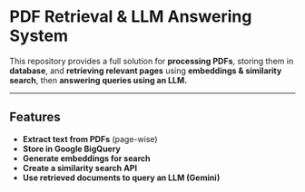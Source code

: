 #  PDF Retrieval & LLM Answering System

This repository provides a full solution for **processing PDFs**, storing them in **database**, and **retrieving relevant pages** using **embeddings & similarity search**, then **answering queries using an LLM.**

---

## Features
-  **Extract text from PDFs** (page-wise)  
-  **Store in Google BigQuery**  
-  **Generate embeddings for search**  
-  **Create a similarity search API**  
-  **Use retrieved documents to query an LLM (Gemini)**  



